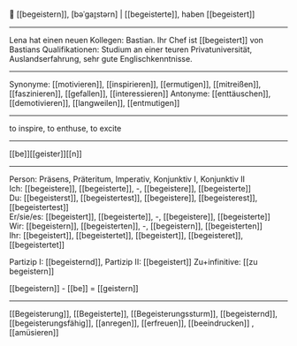 🌟 [[begeistern]], [bəˈɡaɪ̯stərn] | [[begeisterte]], haben [[begeistert]]

---
Lena hat einen neuen Kollegen: Bastian. Ihr Chef ist [[begeistert]] von Bastians Qualifikationen: Studium an einer teuren Privatuniversität, Auslandserfahrung, sehr gute Englischkenntnisse.

---
Synonyme: [[motivieren]], [[inspirieren]], [[ermutigen]], [[mitreißen]], [[faszinieren]], [[gefallen]], [[interessieren]]
Antonyme: [[enttäuschen]], [[demotivieren]], [[langweilen]], [[entmutigen]]

---
to inspire, to enthuse, to excite

---
[[be]][[geister]][[n]]
   

---

Person: Präsens, Präteritum, Imperativ, Konjunktiv I, Konjunktiv II  
Ich: [[begeistere]], [[begeisterte]], -, [[begeistere]], [[begeisterte]]  
Du: [[begeisterst]], [[begeistertest]], [[begeistere]], [[begeisterest]], [[begeistertest]]  
Er/sie/es: [[begeistert]], [[begeisterte]], -, [[begeistere]], [[begeisterte]]  
Wir: [[begeistern]], [[begeisterten]], -, [[begeistern]], [[begeisterten]]  
Ihr: [[begeistert]], [[begeistertet]], [[begeistert]], [[begeisteret]], [[begeistertet]]  

Partizip I: [[begeisternd]], 
Partizip II: [[begeistert]]
Zu+infinitive: [[zu begeistern]]

[[begeistern]] - [[be]] = [[geistern]]

---
[[Begeisterung]], [[Begeisterte]], [[Begeisterungssturm]], [[begeisternd]], [[begeisterungsfähig]], [[anregen]], [[erfreuen]], [[beeindrucken]]
, [[amüsieren]]